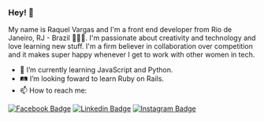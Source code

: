### Hey! 👋

My name is Raquel Vargas and I'm a front end developer from Rio de Janeiro, RJ - Brazil 👩🏾‍💻. I'm passionate about creativity and technology and love learning new stuff.  I'm a firm believer in collaboration over competition and it makes super happy whenever I get to work with other women in tech.  

- 🌱 I’m currently learning JavaScript and Python.
- 🛤 I’m looking foward to learn Ruby on Rails.
- 📫 How to reach me: 

[![Facebook Badge](https://img.shields.io/badge/-Facebook-1877F2?style=flat-square&logo=Facebook&logoColor=white&link=https://www.facebook.com/vargasraquel)](https://www.facebook.com/vargasraquel)
[![Linkedin Badge](https://img.shields.io/badge/-LinkedIn-blue?style=flat-square&logo=Linkedin&logoColor=white&link=https://www.linkedin.com/in/raquelavargas/)](https://www.linkedin.com/in/raquelavargas/)
[![Instagram Badge](https://img.shields.io/badge/-Instagram-E4405F?style=flat-square&labelColor=E4405F&logo=Instagram&logoColor=white&link=https://www.instagram.com/raquelvargas)](https://www.instagram.com/raquelvargas)
